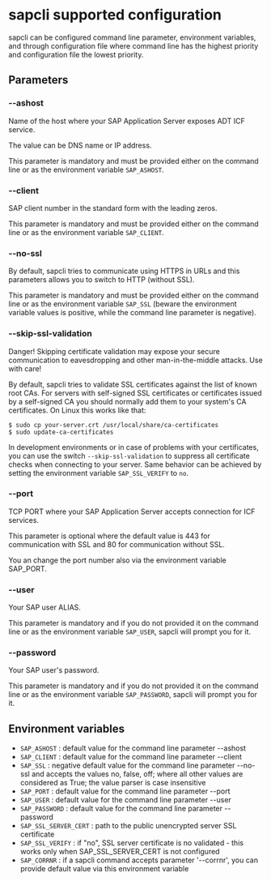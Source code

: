 # sapcli supported configuration

sapcli can be configured command line parameter, environment variables, and
through configuration file where command line has the highest priority and
configuration file the lowest priority.

## Parameters

### --ashost

Name of the host where your SAP Application Server exposes ADT ICF service.

The value can be DNS name or IP address.

This parameter is mandatory and must be provided either on the command line
or as the environment variable `SAP_ASHOST`.

### --client

SAP client number in the standard form with the leading zeros.

This parameter is mandatory and must be provided either on the command line
or as the environment variable `SAP_CLIENT`.

### --no-ssl

By default, sapcli tries to communicate using HTTPS in URLs and this parameters
allows you to switch to HTTP (without SSL).

This parameter is mandatory and must be provided either on the command line or
as the environment variable `SAP_SSL` (beware the environment variable values
is positive, while the command line parameter is negative).

### --skip-ssl-validation

Danger! Skipping certificate validation may expose your secure communication to
eavesdropping and other man-in-the-middle attacks. Use with care!

By default, sapcli tries to validate SSL certificates against the list of known
root CAs. For servers with self-signed SSL certificates or certificates issued
by a self-signed CA you should normally add them to your system's CA
certificates. On Linux this works like that:

```
$ sudo cp your-server.crt /usr/local/share/ca-certificates
$ sudo update-ca-certificates
```

In development environments or in case of problems with your certificates, you
can use the switch `--skip-ssl-validation` to suppress all certificate checks
when connecting to your server. Same behavior can be achieved by setting the
environment variable `SAP_SSL_VERIFY` to `no`.

### --port

TCP PORT where your SAP Application Server accepts connection for ICF services.

This parameter is optional where the default value is 443 for communication
with SSL and 80 for communication without SSL.

You an change the port number also via the environment variable SAP_PORT.

### --user

Your SAP user ALIAS.

This parameter is mandatory and if you do not provided it on the command line
or as the environment variable `SAP_USER`, sapcli will prompt you for it.

### --password

Your SAP user's password.

This parameter is mandatory and if you do not provided it on the command line
or as the environment variable `SAP_PASSWORD`, sapcli will prompt you for it.

## Environment variables

- `SAP_ASHOST` : default value for the command line parameter --ashost
- `SAP_CLIENT` : default value for the command line parameter --client
- `SAP_SSL` : negative default value for the command line parameter --no-ssl
   and accepts the values no, false, off; where all other values are considered as True;
   the value parser is case insensitive
- `SAP_PORT` : default value for the command line parameter --port
- `SAP_USER` : default value for the command line parameter --user
- `SAP_PASSWORD` : default value for the command line parameter --password
- `SAP_SSL_SERVER_CERT` : path to the public unencrypted server SSL certificate
- `SAP_SSL_VERIFY` : if "no", SSL server certificate is no validated - this works only when SAP_SSL_SERVER_CERT is not configured
- `SAP_CORRNR` : if a sapcli command accepts parameter '--corrnr', you can provide default value via this environment variable
